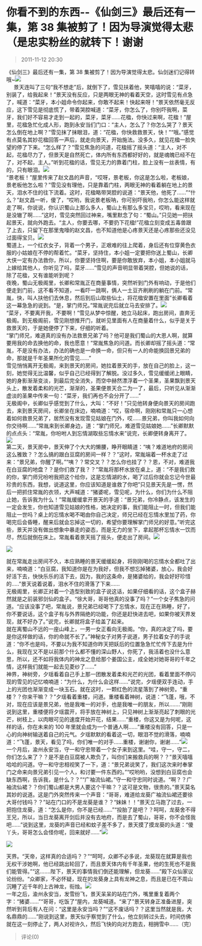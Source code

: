 # 你看不到的东西--《仙剑三》最后还有一集，第 38 集被剪了！因为导演觉得太悲（是忠实粉丝的就转下！谢谢

> 2011-11-12 20:30

《仙剑三》最后还有一集，第 38 集被剪了！因为导演觉得太悲。仙剑迷们记得转哦~[![](https://pan.4a1801.life:11443/d/NAS/Qzone_wyf/Blogs/images/1BBC3F57.webp)](https://pan.4a1801.life:11443/d/NAS/Qzone_wyf/Blogs/images/1BBC3F57.webp)  
     景天连叫了三句“我不想走”后，就倒下了，雪见扶着他，笑嘻嘻的说：“菜牙，别装了，给我起来！”景天没有反应，只是两眼无神的看着天空，这时雪见有点急了，喊道：“菜牙，本小姐命令你起来，你敢不起来！快起来呀！”景天依然毫无反应，这下雪见是彻底慌了，带着哭腔喊道：“菜牙，你怎么了，你别吓我啊，菜牙，我们好不容易才走到一起的，菜牙，菜牙……花楹，你快过来啊，花楹！”屋里，花楹急忙化成人形，跑到永安当们门口：“主人，怎么了？你怎么哭了？景天怎么倒在地上啊？”雪见抹了抹眼泪，道：“花楹，你快救救景天，快！”“哦。”感觉有点莫名其妙花楹回答一声后，就走向景天，开始施法。没多久，就见花楹一脸失望的停了下来。“怎么样了？”雪见焦急的问道，花楹摇了摇头道：“主人，对不起，花楹尽力了，但景天是自然死亡，体内所有东西都好好的，就是魂魄已经不在了，对不起，主人。”听到花楹的话，雪见无力的靠着门柱，脸上没有一丝表情，有的，只有眼泪。[![](https://pan.4a1801.life:11443/d/NAS/Qzone_wyf/Blogs/images/D80C0B94.gif)](https://pan.4a1801.life:11443/d/NAS/Qzone_wyf/Blogs/images/D80C0B94.gif)  
“景老板！”屋里传来了赵文昌的声音，“哎呀，景老板，你这是怎么啦，老板娘，景老板他怎么啦？”雪见没有理他，只是靠着门柱，两眼无神的看着躺在地上的景天，泪水不住的往下流着。这时，花楹略带哭腔的说道：“景天他，他死了……”“什么？”赵文昌一听，傻了，“哎哟，我说景老板呐，你可别吓我哟，你怎么能这样就走了啊，你说说，你认识蜀山上那么多人，蜀山上有那么多宝贝，哎哟，看来现在是没辙了啊……”这时，雪见突然回过神来，嘴里默念了句：“蜀山。”只见她一把扶起景天，就向外跑去。“主人，你要去哪，不要扔下花楹!”花楹立刻变成五毒兽跟了上去，只留下在那里鬼嚎的赵文昌，也不知道他是心疼景天还是心疼那些还没见过面得宝贝。[![](https://pan.4a1801.life:11443/d/NAS/Qzone_wyf/Blogs/images/5E4C00E8.webp)](https://pan.4a1801.life:11443/d/NAS/Qzone_wyf/Blogs/images/5E4C00E8.webp)  
蜀道上，一个红衣女子，背着一个男子，正艰难的往上爬着，身后还有位穿黄色衣服的小姑娘在不停的帮着忙。“菜牙，坚持住，本小姐一定要把你送上蜀山，长卿大侠一定有办法救你，所以，你要坚持住啊，要是你敢放弃，本小姐，本小姐就马上嫁给其他人，你听见了吗，菜牙……”雪见的声音明显带着哭腔，但她说的话，除了花楹，又有谁能听到呢？  
夜晚，蜀山无极阁里，长卿和常胤正在商量事情，突然听到门外有响动，于是他们便走到门前，这不看不知道，一看吓一跳啊，俩人一土豆齐刷刷的躺在门前。“常胤，快，叫人扶他们去休息，然后到后山取些仙土，将花楹安置在里面”长卿看着这一幕急急的说到。“是，掌门师兄。”常胤说完后就立马去安排了。[![](https://pan.4a1801.life:11443/d/NAS/Qzone_wyf/Blogs/images/D908DA78.webp)](https://pan.4a1801.life:11443/d/NAS/Qzone_wyf/Blogs/images/D908DA78.webp)  
“菜牙，不要离开我，不要啊！”雪见从梦中惊醒，她立马起床，跑出房间，直奔无极阁。到无极阁前，雪见刚想推开门，就听见里面有人在商量着什么，似乎是关于救景天的，于是她便停了下来，仔细的听着。  
“掌门师兄，难道真的没有办法救景兄弟了吗？他可是我们蜀山的大恩人啊，就算要用我的命去换他的命，我也愿意！”常胤焦急的问道。而长卿却摇了摇头道：“常胤，不是没有办法，办法的确也是一命换一命，但只有一人的命能换回景兄弟的命，那就是千年圣果所化的雪见……”  
雪见悄悄离开无极阁，来到景天的房间，她拉着景天的手，放在自己的脸上，这一刻，她觉得无比温馨，似乎自己已经得到了解脱。没过多久，雪见缓缓闭上眼睛，她的身影渐渐变淡，到最后完全消失，而空中赫然漂浮着一个圣果，圣果飘到景天头上，散发着柔和的光芒，渐渐的，圣果便景天合二为一了，最后，只听见从渐渐虚淡的圣果中传来一句：“菜牙，我们再也不会分开了……”  
无极阁中，长卿似乎感觉到了什么，大叫：“不好！”只见他转身便向景天的房间跑去，来到景天房间，长卿坐在床边，喃喃道：“哎，宿命啊，刚刚和常胤只一心想着如何救景兄弟了，居然没有发现雪见姑娘在门外，哎……景兄弟，你叫我如何向你交待啊……”常胤来到长卿身边，道：“掌门师兄，难道雪见姑娘她……”长卿默默的点点头：“常胤，你吩咐人到忘情湖取些忘情水来”说完，长卿便转身离开了。[![](https://pan.4a1801.life:11443/d/NAS/Qzone_wyf/Blogs/images/E66E7A49.webp)](https://pan.4a1801.life:11443/d/NAS/Qzone_wyf/Blogs/images/E66E7A49.webp)  
第二天，景天房中，景天伸了个大大的懒腰，睁开眼睛道：“咦？难道地府的房间这么雅致？？怎么搞的跟白豆腐的房间一样？？”这时，常胤端着一杯水走了过来：“景兄弟，你醒了啊。”“咦？？常交叉？？怎么你也挂了？？恩，不对，难道我在白豆腐的地盘？？是你们救了我？？”常胤将那杯水放在桌上，道：“不是我们救的你，掌门师兄吩咐我把这个给你，这是忘情湖的水，喝了过后你就会忘记今世最珍贵的东西，我想，说道这里，你应该知道是谁救了你吧”只见景天先是一愣，然后一把抓住常胤的衣领，大声喊道：“猪婆呢，雪见呢，为什么，你们为什么不阻止她，告诉我为什么！”常胤缓缓拿开景天的手道：“景兄弟，你冷静点，该发生的一定会发生，你也知道雪见姑娘的性格，她决定的事，我们能阻止一时，但我们能阻止一世吗？桌上的忘情水喝不喝由你自己决定，师兄已经在忘情水里加了药，你喝完后会昏睡，醒来后就会忘掉这一切的，希望你要理解掌门师兄的好意。”听完这些，景天并没有做出想象中暴走的姿态，而是无力的坐下，拿起那杯忘情水一饮而尽，然后就倒在床上。常胤看着景天摇了摇头，便走出了房间。[![](https://pan.4a1801.life:11443/d/NAS/Qzone_wyf/Blogs/images/037EA4A2.webp)](https://pan.4a1801.life:11443/d/NAS/Qzone_wyf/Blogs/images/037EA4A2.webp)

[![](https://pan.4a1801.life:11443/d/NAS/Qzone_wyf/Blogs/images/22FA227E.webp)](https://pan.4a1801.life:11443/d/NAS/Qzone_wyf/Blogs/images/22FA227E.webp)

就在常胤走出房间不久，本应熟睡的景天缓缓起身，将刚刚喝的忘情水全都吐了出来，喃喃道：“白豆腐，我知道你是在为我好，但我不想忘掉猪婆，放心，我会好好活下去，快快乐乐的活下去，因为，我的这条命，是猪婆给的，我会好好珍惜的…..”景天说着说着，泪水不住的滑落了下来……  
无极阁里，长卿正对着一个造型别致的盒子说这话，如果仔细看的话，这个盒子赫然就是之前装邪剑仙的盒子。“徐大哥，哥哥他真的没事了吗？”一个女子焦急的问道。“应该没事了吧，常胤说，景兄弟已经喝下了忘情水，现在正在熟睡，好了，你不要说话，这个盒子有与外界隔绝的功能，你还是赶快进去吧，如果你被天界发现，就不好办了。”说完，长卿就将盒子给盖了起来。  
就在离蜀山不远的一座山峰上，一男一女正看向无极阁。“你，真的决定了吗，要是你这样做的话，你的命就不长了。”神秘女子对男子说道，男子拉着女子的手说道：“你不也是吗，不要以为我不知道你昨天把妖后的位置急急忙忙传下去是为什么，我现在又不是以前那个什么都不懂的深山野人，你死了，我活着也没什么意思，所以，还不如将我体内的神龙之息给那个姜国公主，成全她对她哥哥的千年之情，这样我们就能一起去见菱纱了……”  
神界，神树旁，夕瑶看着自己手上那一团散发着柔和光芒的光团，看着里面不停闪现的雪见的记忆喃喃道：“为什么，为什么会这样……”说完，夕瑶便双手连动，手上的光团也渐渐变成一块玉石。就在这时，一颗红色的流星落到了神树旁。“重楼？？你来干嘛？？”夕瑶看着重楼，问道。重楼看着神树，说道：“飞蓬，哦，不对，现在应该是景兄弟，他是我唯一的对手，也是我唯一的朋友，所以…….”刚刚说到这里，重楼便将夕瑶震开，将手放在神树上，只见神树上渐渐亮起了刺眼的光芒，树枝上，以肉眼可见的速度开始开花，结果……“重楼，你这又是为何呢，这样的话，你在未来的 100 年里就会成为一个普通人啊……”重楼没有回答，只是一心的向神树输送着自己的元气。夕瑶默默的看着这一切，眼泪不觉的滑落，喃喃道：“飞蓬，景天，看见了吗，你们唯一的对手……重楼，谢谢你，谢谢……”[![](https://pan.4a1801.life:11443/d/NAS/Qzone_wyf/Blogs/images/AA924D59.webp)](https://pan.4a1801.life:11443/d/NAS/Qzone_wyf/Blogs/images/AA924D59.webp)  
一个月后，渝州永安当，守一和守忠带着一个女子来到这里。“哇，守一，守二，你们怎么来了？？是不是白豆腐被人欺负了，叫你们来搬救兵的啊？？”景天嘻嘻哈哈的问道。守一和守忠相视笑了一下，道：“景兄弟说笑了，我们这次来时奉掌门之命来向景兄弟引见一个人，和讨要一件东西的。”“哎哟哟，没想到白豆腐也会缺东西啊，告诉我，是什么？？”“广袖流仙裙。”守一和守忠同时说道。“啊？？广袖流仙裙？？你们蜀山都是大男人要这个干嘛？？这可是文物，很贵的。”景天莫名其妙的说道。这是门外突然传来一个声音：“哥哥，难道给龙葵广袖流仙裙还要徐大哥付钱吗？？”站在门口的不是龙葵是谁？？“妹妹！！”景天立马跑了过去，一把抱住龙葵，道：“怎么是你，你不是已经……”“投胎了是吧？？呵呵，龙葵舍不得王兄，所以，当日龙葵离开剑后并没有去地府，而是去了蜀山，哥哥，你不会怪我吧……”说到这里，龙葵的声音已经和蚊子差不多了，景天摸了摸龙葵的头道：“傻丫头，哥哥怎么会怪你呢，回来就好……”[![](https://pan.4a1801.life:11443/d/NAS/Qzone_wyf/Blogs/images/EC67144C.webp)](https://pan.4a1801.life:11443/d/NAS/Qzone_wyf/Blogs/images/EC67144C.webp)

[![](https://pan.4a1801.life:11443/d/NAS/Qzone_wyf/Blogs/images/C9C4376D.webp)](https://pan.4a1801.life:11443/d/NAS/Qzone_wyf/Blogs/images/C9C4376D.webp)

天界。“天帝，这样真的合适吗？？”“呵呵，众卿不必多说，龙葵现在就算是我也无权干涉她啊，他已经跳出轮回了，而且景天体内有千年圣果，他的生死也不是我们能管得。”“这…….陛下，景天的事情我们倒还能理解，但龙葵……”殿下众仙家议论纷纷。“众卿家，不必怀疑，现在的龙葵身上具有龙神之息，而且是已在不周山沉睡了近千年的上古神龙，衔烛。[![](https://pan.4a1801.life:11443/d/NAS/Qzone_wyf/Blogs/images/E4B33F15.webp)](https://pan.4a1801.life:11443/d/NAS/Qzone_wyf/Blogs/images/E4B33F15.webp)  
一年之后，渝州永安当，发雪纷飞，景天呆呆的站在门外，嘴里重复着两个字：“猪婆……”“哥哥，吃饭了”屋内，龙葵喊道。“来了”景天转身正准备进屋，突然听到背后有人在问：“这里是永安当吗？”“这不废话吗？？这里当然就是我，大名鼎鼎的……”刚说到这里，景天似乎察觉到了什么，他立刻转过头去，时间仿佛就在这一刻停止了，两人对视许久，然后飞快的向对方跑去，相拥雪中……（完）

> 评论(0)
